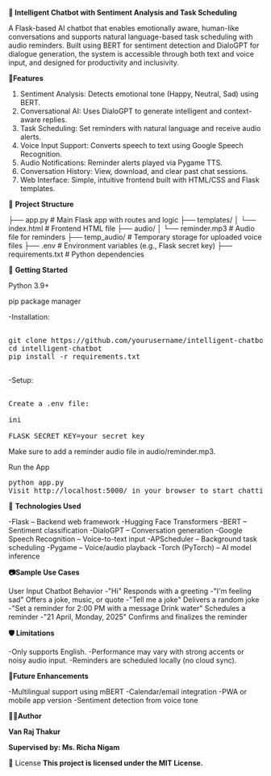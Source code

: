 **🤖 Intelligent Chatbot with Sentiment Analysis and Task Scheduling**

A Flask-based AI chatbot that enables emotionally aware, human-like conversations and supports natural language-based task scheduling with audio reminders. Built using BERT for sentiment detection and DialoGPT for dialogue generation, the system is accessible through both text and voice input, and designed for productivity and inclusivity.

**🔧Features**

1. Sentiment Analysis: Detects emotional tone (Happy, Neutral, Sad) using BERT.
2. Conversational AI: Uses DialoGPT to generate intelligent and context-aware replies.
3. Task Scheduling: Set reminders with natural language and receive audio alerts.
4. Voice Input Support: Converts speech to text using Google Speech Recognition.
5. Audio Notifications: Reminder alerts played via Pygame TTS.
6. Conversation History: View, download, and clear past chat sessions.
7. Web Interface: Simple, intuitive frontend built with HTML/CSS and Flask templates.
    

📂 **Project Structure**

├── app.py                    # Main Flask app with routes and logic
├── templates/
│   └── index.html            # Frontend HTML file
├── audio/
│   └── reminder.mp3          # Audio file for reminders
├── temp_audio/               # Temporary storage for uploaded voice files
├── .env                      # Environment variables (e.g., Flask secret key)
├── requirements.txt          # Python dependencies


🚀 **Getting Started**

Python 3.9+

pip package manager

-Installation:

<pre> 
git clone https://github.com/yourusername/intelligent-chatbot.git
cd intelligent-chatbot
pip install -r requirements.txt
 </pre>

-Setup:

<pre> 
Create a .env file:

ini

FLASK_SECRET_KEY=your_secret_key
</pre>

Make sure to add a reminder audio file in audio/reminder.mp3.

Run the App

<pre>
python app.py
Visit http://localhost:5000/ in your browser to start chatting.  </pre>

🧠 **Technologies Used**

-Flask – Backend web framework
-Hugging Face Transformers
-BERT – Sentiment classification
-DialoGPT – Conversation generation
-Google Speech Recognition – Voice-to-text input
-APScheduler – Background task scheduling
-Pygame – Voice/audio playback
-Torch (PyTorch) – AI model inference

**📷Sample Use Cases**

User Input	Chatbot Behavior
-"Hi"	Responds with a greeting
-"I'm feeling sad"	Offers a joke, music, or quote
-"Tell me a joke"	Delivers a random joke
-"Set a reminder for 2:00 PM with a message Drink water"	Schedules a reminder
-"21 April, Monday, 2025"	Confirms and finalizes the reminder

**🛡 Limitations**

-Only supports English.
-Performance may vary with strong accents or noisy audio input.
-Reminders are scheduled locally (no cloud sync).

**📌Future Enhancements**

-Multilingual support using mBERT
-Calendar/email integration
-PWA or mobile app version
-Sentiment detection from voice tone

**👨‍💻Author**

**Van Raj Thakur**

**Supervised by: Ms. Richa Nigam**

📃 License
**This project is licensed under the MIT License.**
